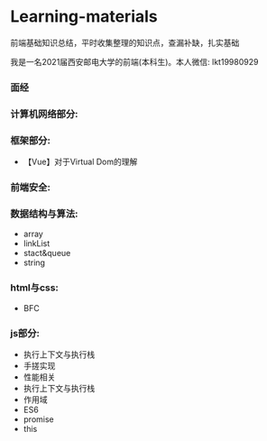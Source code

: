 # Learning-materials
前端基础知识总结，平时收集整理的知识点，查漏补缺，扎实基础

我是一名2021届西安邮电大学的前端(本科生)。本人微信: lkt19980929

### 面经
### 计算机网络部分:
### 框架部分:
* 【Vue】对于Virtual Dom的理解
### 前端安全:
### 数据结构与算法:
* array
* linkList
* stact&queue
* string
### html与css:
* BFC
### js部分:
* 执行上下文与执行栈
* 手搓实现
* 性能相关
* 执行上下文与执行栈
* 作用域
* ES6
* promise
* this